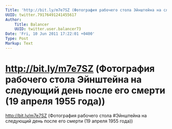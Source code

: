 ```yaml
---
Title: 'http://bit.ly/m7e7SZ (Фотография рабочего стола Эйнштейна на следующий день после его смерти (19 апреля 1955 года))'
UUID: twitter.79176491241455617
Author:
    Title: Balancer
    UUID: twitter.user.balancer73
Date: 'Fri, 10 Jun 2011 17:22:01 +0400'
Type: Post
Markup: Text
---
```


# http://bit.ly/m7e7SZ (Фотография рабочего стола Эйнштейна на следующий день после его смерти (19 апреля 1955 года))

http://bit.ly/m7e7SZ (Фотография рабочего стола #Эйнштейна
на следующий день после его смерти (19 апреля 1955 года))